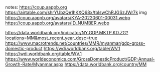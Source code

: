 notes:
https://coup.aappb.org
https://airtable.com/shrYUbzQe1hKXQ68x/tblswChRJGSzJWr7k
img
https://coup.aappb.org/avatars/KYA-20220601-00031.webp
https://coup.aappb.org/avatars/ID_NUMBER.webp

https://data.worldbank.org/indicator/NY.GDP.MKTP.KD.ZG?locations=MM&most_recent_year_desc=true
https://www.macrotrends.net/countries/MMR/myanmar/gdp-gross-domestic-product
https://wdi.worldbank.org/table/WV.1
https://wdi.worldbank.org/table/WV.1
https://www.worldeconomics.com/GrossDomesticProduct/GDP-Annual-Growth-Rate/Myanmar.aspx
https://data.worldbank.org/country/MM
